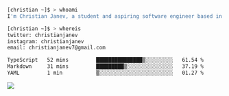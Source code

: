 ```bash
[christian ~]$ > whoami
I'm Christian Janev, a student and aspiring software engineer based in Chicago, IL
```
```bash
[christian ~]$ > whereis
twitter: christianjanev
instagram: christianjanev
email: christianjanev7@gmail.com
```
<!--START_SECTION:waka-->

```txt
TypeScript   52 mins         ███████████████▒░░░░░░░░░   61.54 %
Markdown     31 mins         █████████▒░░░░░░░░░░░░░░░   37.19 %
YAML         1 min           ▒░░░░░░░░░░░░░░░░░░░░░░░░   01.27 %
```

<!--END_SECTION:waka-->

![](https://hit.yhype.me/github/profile?user_id=145863877)

